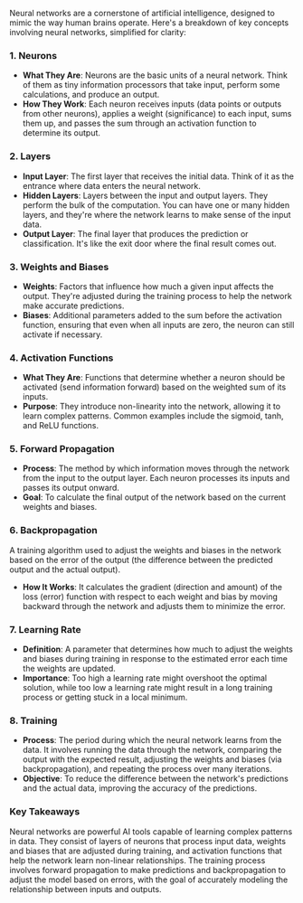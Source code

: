 Neural networks are a cornerstone of artificial intelligence, designed to mimic the way human brains operate. Here's a breakdown of key concepts involving neural networks, simplified for clarity:

### 1. **Neurons**

- **What They Are**: Neurons are the basic units of a neural network. Think of them as tiny information processors that take input, perform some calculations, and produce an output.
- **How They Work**: Each neuron receives inputs (data points or outputs from other neurons), applies a weight (significance) to each input, sums them up, and passes the sum through an activation function to determine its output.

### 2. **Layers**

- **Input Layer**: The first layer that receives the initial data. Think of it as the entrance where data enters the neural network.
- **Hidden Layers**: Layers between the input and output layers. They perform the bulk of the computation. You can have one or many hidden layers, and they're where the network learns to make sense of the input data.
- **Output Layer**: The final layer that produces the prediction or classification. It's like the exit door where the final result comes out.

### 3. **Weights and Biases**

- **Weights**: Factors that influence how much a given input affects the output. They're adjusted during the training process to help the network make accurate predictions.
- **Biases**: Additional parameters added to the sum before the activation function, ensuring that even when all inputs are zero, the neuron can still activate if necessary.

### 4. **Activation Functions**

- **What They Are**: Functions that determine whether a neuron should be activated (send information forward) based on the weighted sum of its inputs.
- **Purpose**: They introduce non-linearity into the network, allowing it to learn complex patterns. Common examples include the sigmoid, tanh, and ReLU functions.

### 5. **Forward Propagation**

- **Process**: The method by which information moves through the network from the input to the output layer. Each neuron processes its inputs and passes its output onward.
- **Goal**: To calculate the final output of the network based on the current weights and biases.

### 6. **Backpropagation**

  A training algorithm used to adjust the weights and biases in the network based on the error of the output (the difference between the predicted output and the actual output).
- **How It Works**: It calculates the gradient (direction and amount) of the loss (error) function with respect to each weight and bias by moving backward through the network and adjusts them to minimize the error.

### 7. **Learning Rate**

- **Definition**: A parameter that determines how much to adjust the weights and biases during training in response to the estimated error each time the weights are updated.
- **Importance**: Too high a learning rate might overshoot the optimal solution, while too low a learning rate might result in a long training process or getting stuck in a local minimum.

### 8. **Training**

- **Process**: The period during which the neural network learns from the data. It involves running the data through the network, comparing the output with the expected result, adjusting the weights and biases (via backpropagation), and repeating the process over many iterations.
- **Objective**: To reduce the difference between the network's predictions and the actual data, improving the accuracy of the predictions.

### Key Takeaways

Neural networks are powerful AI tools capable of learning complex patterns in data. They consist of layers of neurons that process input data, weights and biases that are adjusted during training, and activation functions that help the network learn non-linear relationships. The training process involves forward propagation to make predictions and backpropagation to adjust the model based on errors, with the goal of accurately modeling the relationship between inputs and outputs.

